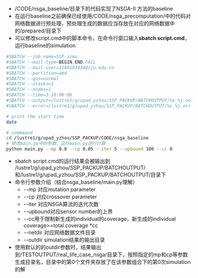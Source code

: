- /CODE/nsga_baseline/目录下的代码实现了NSGA-II 方法的baseline
- 在运行baseline之前确保已经使用/CODE/nsga_precomputation/中的代码对网络数据进行预处理，预处理生成的数据应当存放在对应的网络数据中的/prepared/目录下
- 可以修改script.cmd中的脚本命令，在命令行窗口输入**sbatch script.cmd**，运行baseline的simulation



```bash
#SBATCH --job-name=SSP-simu
#SBATCH --mail-type=BEGIN,END,FAIL
#SBATCH --mail-user=3180103434@zju.edu.cn
#SBATCH --partition=amd
#SBATCH --qos=normal
#SBATCH --ntasks=1
#SBATCH --nodes=1
#SBATCH --time=3-10:00:00
#SBATCH --output=/lustre1/g/upad_yzhou/SSP_PACKUP/BATCHOUTPUT/%x_%j.out
#SBATCH --error=/lustre1/g/upad_yzhou/SSP_PACKUP/BATCHOUTPUT/%x_%j.err

# print the start time
date

# commmand 
cd /lustre1/g/upad_yzhou/SSP_PACKUP/CODE/nsga_baseline
# 修改main.py中的参数，运行main.py进行计算
python main.py --mp 0.8 --cp 0.05 --iter 5 --upbound 100 --cc 0

```

- sbatch script.cmd的运行结果会被输出到 /lustre1/g/upad_yzhou/SSP_PACKUP/BATCHOUTPUT/和/lustre1/g/upad_yzhou/SSP_PACKUP/BATCHOUTPUT/目录下
- 命令行参数介绍（结合nsga_baseline/main.py理解）
  - --mp 对应mutation parameter
  - --cp 对应crossover parameter
  - --iter 对应NSGA算法的迭代次数
  - --upbound对应sensor number的上界
  - --cc用于限制新生成的individual的coverage，新生成的individual coverage>=total coverage *cc
  - --netdir 对应网络数据文件目录
  - --outdir simulation结果的输出目录
- 使用默认的的outdir参数时，结果输出到/TESTOUTPUT/real_life_case_nsga/目录下，按照指定的mp和cp等参数生成目录名，目录中的第0个文件夹存放了在该参数组合下的第0次simulation的解

